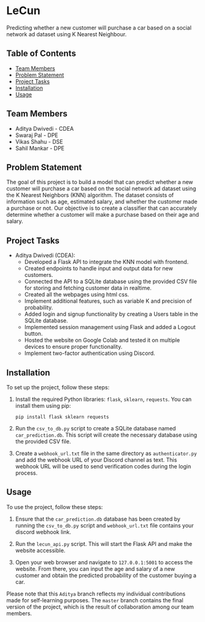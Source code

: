 # LeCun

Predicting whether a new customer will purchase a car based on a social network ad dataset using K Nearest Neighbour.

## Table of Contents

- [Team Members](#team-members)
- [Problem Statement](#problem-statement)
- [Project Tasks](#project-tasks)
- [Installation](#installation)
- [Usage](#usage)

## Team Members

- Aditya Dwivedi - CDEA
- Swaraj Pal - DPE
- Vikas Shahu - DSE
- Sahil Mankar - DPE

## Problem Statement

The goal of this project is to build a model that can predict whether a new customer will purchase a car based on the social network ad dataset using the K Nearest Neighbors (KNN) algorithm. The dataset consists of information such as age, estimated salary, and whether the customer made a purchase or not. Our objective is to create a classifier that can accurately determine whether a customer will make a purchase based on their age and salary.

## Project Tasks

- Aditya Dwivedi (CDEA):
  - Developed a Flask API to integrate the KNN model with frontend.
  - Created endpoints to handle input and output data for new customers.
  - Connected the API to a SQLite database using the provided CSV file for storing and fetching customer data in realtime.
  - Created all the webpages using html css.
  - Implement additional features, such as variable K and precision of probability.
  - Added login and signup functionality by creating a Users table in the SQLite database.
  - Implemented session management using Flask and added a Logout button.
  - Hosted the website on Google Colab and tested it on multiple devices to ensure proper functionality.
  - Implement two-factor authentication using Discord.

## Installation

To set up the project, follow these steps:

1. Install the required Python libraries: `flask`, `sklearn`, `requests`. You can install them using pip:
   ```
   pip install flask sklearn requests
   ```

2. Run the `csv_to_db.py` script to create a SQLite database named `car_prediction.db`. This script will create the necessary database using the provided CSV file.

3. Create a `webhook_url.txt` file in the same directory as `authenticator.py` and add the webhook URL of your Discord channel as text. This webhook URL will be used to send verification codes during the login process.

## Usage

To use the project, follow these steps:

1. Ensure that the `car_prediction.db` database has been created by running the `csv_to_db.py` script and `webhook_url.txt` file contains your discord webhook link. 

2. Run the `lecun_api.py` script. This will start the Flask API and make the website accessible.

3. Open your web browser and navigate to `127.0.0.1:5001` to access the website. From there, you can input the age and salary of a new customer and obtain the predicted probability of the customer buying a car.

Please note that this `Aditya` branch reflects my individual contributions made for self-learning purposes. The `master` branch contains the final version of the project, which is the result of collaboration among our team members.
